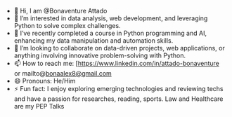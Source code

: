 - 👋 Hi, I am @Bonaventure Attado
- 👀 I’m interested in data analysis, web development, and leveraging Python to solve complex challenges.
- 🌱 I’ve recently completed a course in Python programming and AI, enhancing my data manipulation and automation skills.
- 💞️ I’m looking to collaborate on data-driven projects, web applications, or anything involving innovative problem-solving with Python.
- 📫 How to reach me: [https://www.linkedin.com/in/attado-bonaventure or mailto@bonaalex8@gmail.com
- 😄 Pronouns: He/Him
- ⚡ Fun fact: I enjoy exploring emerging technologies and reviewing techs and have a passion for researches, reading, sports.
Law and Healthcare are my PEP Talks

<!---
BonaAdamTC/BonaAdamTC is a ✨ special ✨ repository because its `README.md` (this file) appears on your GitHub profile.
You can click the Preview link to take a look at your changes.
--->
